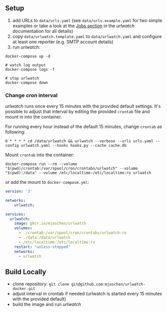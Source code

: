 ## Setup

1. add URLs to `data/urls.yaml` (see `data/urls.example.yaml` for two simple examples or take a look at the [Jobs section](https://urlwatch.readthedocs.io/en/latest/jobs.html) in the *urlwatch* documentation for all details)
1. copy `data/urlwatch.template.yaml` to `data/urlwatch.yaml` and configure at least one reporter (e.g. SMTP account details)
1. run *urlwatch*:

```shell
docker-compose up -d

# watch log output
docker-compose logs -f

# stop urlwatch
docker-compose down
```

### Change *cron* interval

*urlwatch* runs once every 15 minutes with the provided default settings. It's possible to adjust that interval by editing the provided `crontab` file and mount in into the container.

For running every hour instead of the default 15 minutes, change `crontab` as following:

```crontab
0 * * * * cd /data/urlwatch && urlwatch --verbose --urls urls.yaml --config urlwatch.yaml --hooks hooks.py --cache cache.db
```

Mount `crontab` into the container:

```shell
docker-compose run --rm --volume "$(pwd)/crontab:/var/spool/cron/crontabs/urlwatch" --volume "$(pwd):/data" --volume /etc/localtime:/etc/localtime:ro urlwatch
```

or add the mount to `docker-compose.yml`:

```yaml
version: '3'

networks:
    urlwatch:

services:
  urlwatch:
    image: ghcr.io/mjaschen/urlwatch
    volumes:
      - ./crontab:/var/spool/cron/crontabs/urlwatch:ro
      - ./data:/data/urlwatch
      - /etc/localtime:/etc/localtime:ro
    restart: "unless-stopped"
    networks:
      - urlwatch
```

## Build Locally

- clone repository: `git clone git@github.com:mjaschen/urlwatch-docker.git`
- adjust interval in crontab if needed (urlwatch is started every 15 minutes with the provided default)
- build the image and run *urlwatch*
